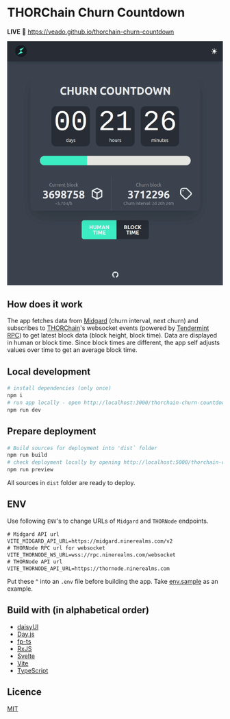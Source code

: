 # THORChain Churn Countdown

**LIVE** :eyes: https://veado.github.io/thorchain-churn-countdown

![Preview](./wiki/preview2.gif)

## How does it work

The app fetches data from [Midgard](https://midgard.ninerealms.com/v2/doc) (churn interval, next churn) and subscribes to [THORChain](https://docs.thorchain.org/)'s websocket events (powered by [Tendermint RPC](https://docs.tendermint.com/master/rpc/#/Websocket)) to get latest block data (block height, block time). Data are displayed in human or block time. Since block times are different, the app self adjusts values over time to get an average block time.

## Local development

```bash
# install dependencies (only once)
npm i
# run app locally - open http://localhost:3000/thorchain-churn-countdown/
npm run dev
```

## Prepare deployment

```bash
# Build sources for deployment into 'dist` folder
npm run build
# check deployment locally by opening http://localhost:5000/thorchain-churn-countdown/
npm run preview
```

All sources in `dist` folder are ready to deploy.

## ENV

Use following `ENV`'s to change URLs of `Midgard` and `THORNode` endpoints.

```
# Midgard API url
VITE_MIDGARD_API_URL=https://midgard.ninerealms.com/v2
# THORNode RPC url for websocket
VITE_THORNODE_WS_URL=wss://rpc.ninerealms.com/websocket
# THORNode API url
VITE_THORNODE_API_URL=https://thornode.ninerealms.com
```

Put these ^ into an `.env` file before building the app. Take [env.sample](env.sample) as an example.

## Build with (in alphabetical order)

- [daisyUI](https://daisyui.com)
- [Day.js](https://day.js.org)
- [fp-ts](https://gcanti.github.io/fp-ts/)
- [RxJS](https://rxjs.dev)
- [Svelte](https://svelte.dev)
- [Vite](https://vitejs.dev/)
- [TypeScript](https://www.typescriptlang.org/)

## Licence

[MIT](./LICENSE)
